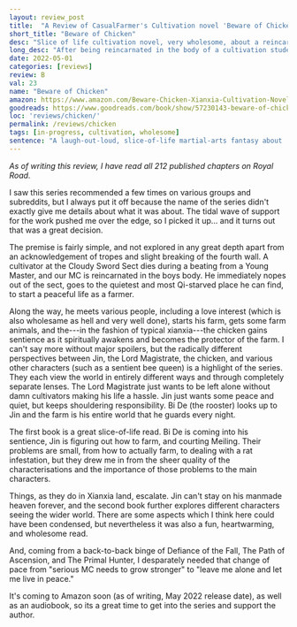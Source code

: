 ```yaml
---
layout: review_post
title:  "A Review of CasualFarmer's Cultivation novel 'Beware of Chicken'"
short_title: "Beware of Chicken"
desc: "Slice of life cultivation novel, very wholesome, about a reincarnated person trying to get away from Xianxia tropes."
long_desc: "After being reincarnated in the body of a cultivation student, Jin decides to get as far away as possible. The second book has some slow pacing issues, but the first is incredibly wholesome and a pure delight to read."
date: 2022-05-01
categories: [reviews]
review: B
val: 23
name: "Beware of Chicken"
amazon: https://www.amazon.com/Beware-Chicken-Xianxia-Cultivation-Novel-ebook/dp/B09Y6RQSHM
goodreads: https://www.goodreads.com/book/show/57230143-beware-of-chicken
loc: 'reviews/chicken/'
permalink: /reviews/chicken
tags: [in-progress, cultivation, wholesome]
sentence: "A laugh-out-loud, slice-of-life martial-arts fantasy about . . . farming????"
---
```


*As of writing this review, I have read all 212 published chapters on Royal Road.*

I saw this series recommended a few times on various groups and subreddits, but I always put it off because the name of the series didn't exactly give me details about what it was about. The tidal wave of support for the work pushed me over the edge, so I picked it up... and it turns out that was a great decision.

The premise is fairly simple, and not explored in any great depth apart from an acknowledgement of tropes and slight breaking of the fourth wall. A cultivator at the Cloudy Sword Sect dies during a beating from a Young Master, and our MC is reincarnated in the boys body. He immediately nopes out of the sect, goes to the quietest and most Qi-starved place he can find, to start a peaceful life as a farmer. 

Along the way, he meets various people, including a love interest (which is also wholesame as hell and very well done), starts his farm, gets some farm animals, and the---in the fashion of typical xianxia---the chicken gains sentience as it spiritually awakens and becomes the protector of the farm. I can't say more without major spoilers, but the radically different perspectives between Jin, the Lord Magistrate, the chicken, and various other characters (such as a sentient bee queen) is a highlight of the series. They each view the world in entirely different ways and through completely separate lenses. The Lord Magistrate just wants to be left alone without damn cultivators making his life a hassle. Jin just wants some peace and quiet, but keeps shouldering responsibility. Bi De (the rooster) looks up to Jin and the farm is his entire world that he guards every night.

The first book is a great slice-of-life read. Bi De is coming into his sentience, Jin is figuring out how to farm, and courting Meiling. Their problems are small, from how to actually farm, to dealing with a rat infestation, but they drew me in from the sheer quality of the characterisations and the importance of those problems to the main characters.

Things, as they do in Xianxia land, escalate. Jin can't stay on his manmade heaven forever, and the second book further explores different characters seeing the wider world. There are some aspects which I think here could have been condensed, but nevertheless it was also a fun, heartwarming, and wholesome read.

And, coming from a back-to-back binge of Defiance of the Fall, The Path of Ascension, and The Primal Hunter, I desparately needed that change of pace from "serious MC needs to grow stronger" to "leave me alone and let me live in peace."

It's coming to Amazon soon (as of writing, May 2022 release date), as well as an audiobook, so its a great time to get into the series and support the author.